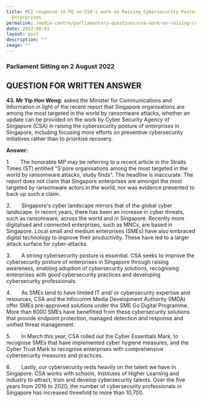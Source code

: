 ```yaml
---
title: MCI response to PQ on CSA's work on Raising Cybersecurity Posture of
  Enterprises
permalink: /media-centre/parliamentary-questions/csa-work-on-raising-cybersecurity-posture-of-enterprises/
date: 2022-08-01
layout: post
description: ""
image: ""
---
```

<h3>Parliament Sitting on 2 August 2022</h3>
<h2>QUESTION FOR WRITTEN ANSWER</h2>
<p><strong>43. Mr Yip Hon Weng:</strong> asked the Minister for Communications and Information in light of the recent report that Singapore organisations are among the most targeted in the world by ransomware attacks, whether an update can be provided on the work by Cyber Security Agency of Singapore (CSA) in raising the cybersecurity posture of enterprises in Singapore, including focusing more efforts on preventive cybersecurity initiatives rather than to prioritise recovery.</p>
<p><strong>Answer:</strong></p>
<p>1.<span style="white-space: pre;">		</span>The honorable MP may be referring to a recent article in the Straits Times (ST) entitled "S'pore organisations among the most targeted in the world by ransomware attacks, study finds". The headline is inaccurate. The report does not claim that Singapore enterprises are amongst the most targeted by ransomware actors in the world, nor was evidence presented to back up such a claim.</p>
<p>2.<span style="white-space: pre;">		</span>Singapore's cyber landscape mirrors that of the global cyber landscape. In recent years, there has been an increase in cyber threats, such as ransomware, across the world and in Singapore. Recently more digitalised and connected enterprises, such as MNCs, are based in Singapore. Local small and medium enterprises (SMEs) have also embraced digital technology to improve their productivity. These have led to a larger attack surface for cyber-attacks.</p>
<p>3.<span style="white-space: pre;">		</span>A strong cybersecurity posture is essential. CSA seeks to improve the cybersecurity posture of enterprises in Singapore through raising awareness, enabling adoption of cybersecurity solutions, recognising enterprises with good cybersecurity practices and developing cybersecurity professionals.</p>
<p>4.<span style="white-space: pre;">		</span>As SMEs tend to have limited IT and/ or cybersecurity expertise and resources, CSA and the Infocomm Media Development Authority (IMDA) offer SMEs pre-approved solutions under the SME Go Digital Programme. More than 6000 SMEs have benefitted from these cybersecurity solutions that provide endpoint protection, managed detection and response and unified threat management.</p>
<p>5.<span style="white-space: pre;">		</span>In March this year, CSA rolled out the Cyber Essentials Mark, to recognise SMEs that have implemented cyber hygiene measures, and the Cyber Trust Mark to recognise enterprises with comprehensive cybersecurity measures and practices.</p>
<p>6.<span style="white-space: pre;">		</span>Lastly, our cybersecurity rests heavily on the talent we have in Singapore. CSA works with schools, Institutes of Higher Learning and industry to attract, train and develop cybersecurity talents. Over the five years from 2016 to 2020, the number of cybersecurity professionals in Singapore has increased threefold to more than 10,700.</p>
<p>&nbsp;</p>